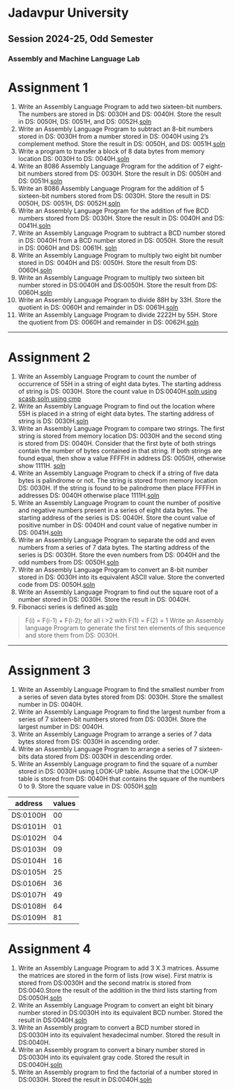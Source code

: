 # Jadavpur University
## Session 2024-25, Odd Semester
### Assembly and Machine Language Lab
# Assignment 1

1. Write an Assembly Language Program to add two sixteen-bit numbers. The numbers are stored in DS: 0030H and DS: 0040H. Store the result in DS: 0050H, DS: 0051H, and DS: 0052H.[soln](./assignment1/q1.asm)
2. Write an Assembly Language Program to subtract an 8-bit numbers stored in DS: 0030H from a number stored in DS: 0040H using 2’s complement method. Store the result in DS: 0050H, and DS: 0051H.[soln](./assignment1/q2.asm)
3. Write a program to transfer a block of 8 data bytes from memory location DS: 0030H to DS: 0040H.[soln](./assignment1/q3.asm)
4. Write an 8086 Assembly Language Program for the addition of 7 eight-bit numbers stored from DS: 0030H. Store the result in DS: 0050H and DS: 0051H.[soln](./assignment1/q4.asm)
5. Write an 8086 Assembly Language Program for the addition of 5 sixteen-bit numbers stored from DS: 0030H. Store the result in DS: 0050H, DS: 0051H, DS: 0052H.[soln](./assignment1/q5.asm)
6. Write an Assembly Language Program for the addition of five BCD numbers stored from DS: 0030H. Store the result in DS: 0040H and DS: 0041H.[soln](./assignment1/q6.asm)
7. Write an Assembly Language Program to subtract a BCD number stored in DS: 0040H from a BCD number stored in DS: 0050H. Store the result in DS: 0060H and DS: 0061H. [soln](./assignment1/q7.asm)
8. Write an Assembly Language Program to multiply two eight bit number stored in DS: 0040H and DS: 0050H. Store the result from DS: 0060H.[soln](./assignment1/q8.asm)
9. Write an Assembly Language Program to multiply two sixteen bit number stored in DS:0040H and DS:0050H. Store the result from DS: 0060H.[soln](./assignment1/q9.asm)
10. Write an Assembly Language Program to divide 88H by 33H. Store the quotient in DS: 0060H and remainder in DS: 0061H.[soln](./assignment1/q10.asm)
11. Write an Assembly Language Program to divide 2222H by 55H. Store the quotient from DS: 0060H and remainder in DS: 0062H.[soln](./assignment1/q11.asm)
---
# Assignment 2
1. Write an Assembly Language Program to count the number of occurrence of 55H in a string of eight data bytes. The starting address of string is DS: 0030H. Store the count value in DS:0040H.[soln using scasb](./assignment2/1_using_scasb.asm),[soln using cmp](./assignment2/1_using_cmp.asm)
2. Write an Assembly Language Program to find out the location where 55H is placed in a string of eight data bytes. The starting address of string is DS: 0030H.[soln](./assignment2/2.asm)
3. Write an Assembly Language Program to compare two strings. The first string is stored from memory location DS: 0030H and the second sting is stored from DS: 0040H. Consider that the first byte of both strings contain the number of bytes contained in that string. If both strings are found equal, then show a value FFFFH in address DS: 0050H, otherwise show 1111H. [soln](./assignment2/3.asm)
4. Write an Assembly Language Program to check if a string of five data bytes is palindrome or not. The string is stored from memory location DS: 0030H. If the string is found to be palindrome then place FFFFH in addresses DS: 0040H otherwise place 1111H.[soln](./assignment2/4.asm)
5. Write an Assembly Language Program to count the number of positive and negative numbers present in a series of eight data bytes. The starting address of the series is DS: 0040H. Store the count value of positive number in DS: 0040H and count value of negative number in DS: 0041H.[soln](./assignment2/5.asm)
6. Write an Assembly Language Program to separate the odd and even numbers from a series of 7 data bytes. The starting address of the series is DS: 0030H. Store the even numbers from DS: 0040H and the odd numbers from DS: 0050H.[soln](./assignment2/6.asm)
7. Write an Assembly Language Program to convert an 8-bit number stored in DS: 0030H into its equivalent ASCII value. Store the converted code from DS: 0050H.[soln](./assignment2/7.asm)
8. Write an Assembly Language Program to find out the square root of a number stored in DS: 0030H. Store the result in DS: 0040H.
9. Fibonacci series is defined as:[soln](./assignment2/9.asm)
> F(i) = F(i-1) + F(i-2); for all i >2 with F(1) = F(2) = 1
Write an Assembly language Program to generate the first ten elements of this sequence and store them from DS: 0030H.
---
# Assignment 3
1. Write an Assembly Language Program to find the smallest number from a series of seven data bytes stored from DS: 0030H. Store the smallest number in DS: 0040H.
2. Write an Assembly Language Program to find the largest number from a series of 7 sixteen-bit numbers stored from DS: 0030H. Store the largest number in DS: 0040H.
3. Write an Assembly Language Program to arrange a series of 7 data bytes stored from DS: 0030H in ascending order.
4. Write an Assembly Language Program to arrange a series of 7 sixteen-bits data stored from DS: 0030H in descending order.
5. Write an Assembly Language program to find the square of a number stored in DS: 0030H using LOOK-UP table. Assume that the LOOK-UP table is stored from DS: 0040H that contains the square of the numbers 0 to 9. Store the square value in DS: 0050H.[soln](./assignment3/5.asm)

|address|values|
|---|---|
|DS:0100H | 00| 
|DS:0101H | 01| 
|DS:0102H | 04| 
|DS:0103H | 09| 
|DS:0104H | 16| 
|DS:0105H | 25| 
|DS:0106H | 36| 
|DS:0107H | 49| 
|DS:0108H | 64| 
|DS:0109H | 81| 

# Assignment 4
1. Write an Assembly Language Program to add 3 X 3 matrices. Assume the matrices
are stored in the form of lists (row wise). First matrix is stored from DS:0030H and
the second matrix is stored from DS:0040.Store the result of the addition in the third
lists starting from DS:0050H.[soln](./assignment4/1.asm)
2. Write an Assembly Language Program to convert an eight bit binary number stored in
DS:0030H into its equivalent BCD number. Stored the result in DS:0040H.[soln](./assignment4/2.asm)
3. Write an Assembly program to convert a BCD number stored in DS:0030H into its
equivalent hexadecimal number. Stored the result in DS:0040H.
4. Write an Assembly program to convert a binary number stored in DS:0030H into its
equivalent gray code. Stored the result in DS:0040H.[soln](./assignment4/4.asm)
5. Write an Assembly program to find the factorial of a number stored in DS:0030H.
Stored the result in DS:0040H.[soln](./assignment4/5.asm)


